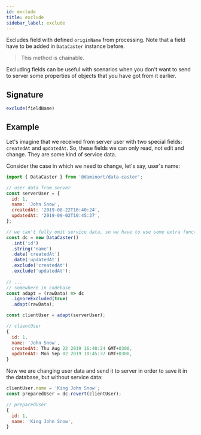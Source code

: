 ```yaml
---
id: exclude
title: exclude
sidebar_label: exclude
---
```


Excludes field with defined `originName` from processing.
Note that a field have to be added in `DataCaster` instance before.

> This method is chainable.

Excluding fields can be useful with scenarios when you don't want to send to server some properties
of objects that you have got from it earlier.

## Signature

```javascript
exclude(fieldName)
```

## Example

Let's imagine that we received from server user with two special fields: `createdAt` and `updatedAt`.
So, these fields we can only read, not edit and change. They are some kind of service data.

Consider the case in which we need to change, let's say, user's name:

```javascript
import { DataCaster } from '@daminort/data-caster';

// user data from server
const serverUser = {
  id: 1,
  name: 'John Snow',
  createdAt: '2019-08-22T16:40:24',
  updatedAt: '2019-09-02T10:45:37',
};

// we can't fully omit service data, so we have to use some extra functions 
const dc = new DataCaster()
  .int('id')
  .string('name')
  .date('createdAt')
  .date('updatedAt')
  .exclude('createdAt')
  .exclude('updatedAt');
	
// ...
// somewhere in codebase 
const adapt = (rawData) => dc
  .ignoreExcluded(true)
  .adapt(rawData);

const clientUser = adapt(serverUser);
```

```javascript
// clientUser
{
  id: 1,
  name: 'John Snow',
  createdAt: Thu Aug 22 2019 16:40:24 GMT+0300,
  updatedAt: Mon Sep 02 2019 10:45:37 GMT+0300,
}
```

Now we are changing user data and send it to server in order to save it in the database,
but without service data:

```javascript
clientUser.name = 'King John Snow';
const preparedUser = dc.revert(clientUser);
```

```javascript
// preparedUser
{
  id: 1,
  name: 'King John Snow',
}
```
